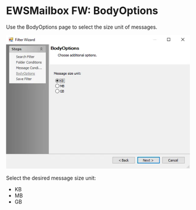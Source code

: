 # EWSMailbox FW: BodyOptions

Use the BodyOptions page to select the size unit of messages.

![Filter Wizard BodyOptions page](../../../../../../static/img/product_docs/accessanalyzer/admin/datacollector/ewsmailbox/filterwizard/bodyoptions.webp)

Select the desired message size unit:

- KB
- MB
- GB
